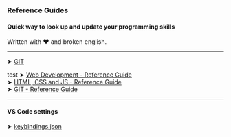 ### Reference Guides

#### Quick way to look up and update your programming skills
Written with ❤️ and broken english. 

<nav>
  
---

<a align=center> ➤ [GIT](https://gist.github.com/a473b6bdbf83245b20b714049868fa6a.git)</a>

test
➤ [Web Development - Reference Guide](https://gist.github.com/2fbb850fd4ad3adae20096c75bb9a333.git)<br>
➤ [HTML, CSS and JS - Reference Guide](https://gist.github.com/23a04c0b6bcf766fb073e3f1e2d80f0f.git)<br>
➤ [GIT - Reference Guide](https://gist.github.com/a473b6bdbf83245b20b714049868fa6a.git)<br>
  
---
  
#### VS Code settings  
➤ [keybindings.json](https://github.com/CMQNordic/Settings-And-Reference-Guides/blob/main/assets/vscode-settings/keybindings.json)<br>
  
<nav>
